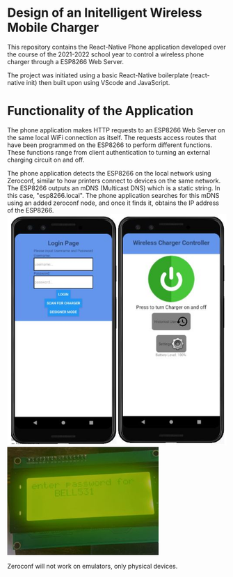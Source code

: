 # Design of an Initelligent Wireless Mobile Charger
This repository contains the React-Native Phone application developed over the course of the 2021-2022 school year to control a wireless phone charger through a ESP8266 Web Server.

The project was initiated using a basic React-Native boilerplate (react-native init) then built upon using VScode and JavaScript.

# Functionality of the Application
The phone application makes HTTP requests to an ESP8266 Web Server on the same local WiFi connection as itself. The requests access routes that have been programmed on the ESP8266 to perform different functions. These functions range from client authentication to turning an external charging circuit on and off.

The phone application detects the ESP8266 on the local network using Zeroconf, similar to how printers connect to devices on the same network. The ESP8266 outputs an mDNS (Multicast DNS) which is a static string. In this case, "esp8266.local". The phone application searches for this mDNS using an added zeroconf node, and once it finds it, obtains the IP address of the ESP8266. <br/>
![alt text](https://github.com/andrei-frunza/Capstone/blob/main/images/app.JPG?raw=true) <br/>
![alt text](https://github.com/andrei-frunza/Capstone/blob/main/images/display.JPG?raw=true)

Zeroconf will not work on emulators, only physical devices.
